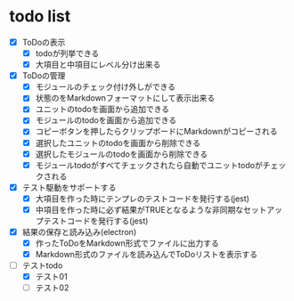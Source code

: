 # todo list

- [x] ToDoの表示
  - [x] todoが列挙できる
  - [x] 大項目と中項目にレベル分け出来る

- [x] ToDoの管理
  - [x] モジュールのチェック付け外しができる
  - [x] 状態のをMarkdownフォーマットにして表示出来る
  - [x] ユニットのtodoを画面から追加できる
  - [x] モジュールのtodoを画面から追加できる
  - [x] コピーボタンを押したらクリップボードにMarkdownがコピーされる
  - [x] 選択したユニットのtodoを画面から削除できる
  - [x] 選択したモジュールのtodoを画面から削除できる
  - [x] モジュールtodoがすべてチェックされたら自動でユニットtodoがチェックされる

- [x] テスト駆動をサポートする
  - [x] 大項目を作った時にテンプレのテストコードを発行する(jest)
  - [x] 中項目を作った時に必ず結果がTRUEとなるような非同期なセットアップテストコードを発行する(jest)

- [x] 結果の保存と読み込み(electron)
  - [x] 作ったToDoをMarkdown形式でファイルに出力する
  - [x] Markdown形式のファイルを読み込んでToDoリストを表示する

- [ ] テストtodo
  - [x] テスト01
  - [ ] テスト02
